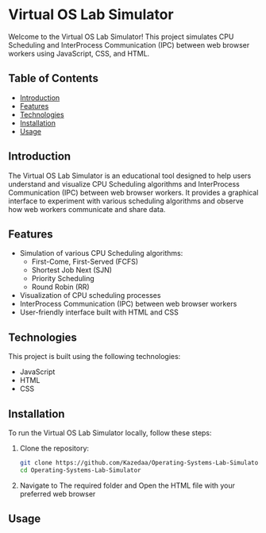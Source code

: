 # Virtual OS Lab Simulator

Welcome to the Virtual OS Lab Simulator! This project simulates CPU Scheduling and InterProcess Communication (IPC) between web browser workers using JavaScript, CSS, and HTML.

## Table of Contents

- [Introduction](#introduction)
- [Features](#features)
- [Technologies](#technologies)
- [Installation](#installation)
- [Usage](#usage)

## Introduction

The Virtual OS Lab Simulator is an educational tool designed to help users understand and visualize CPU Scheduling algorithms and InterProcess Communication (IPC) between web browser workers. It provides a graphical interface to experiment with various scheduling algorithms and observe how web workers communicate and share data.

## Features

- Simulation of various CPU Scheduling algorithms:
  - First-Come, First-Served (FCFS)
  - Shortest Job Next (SJN)
  - Priority Scheduling
  - Round Robin (RR)
- Visualization of CPU scheduling processes
- InterProcess Communication (IPC) between web browser workers
- User-friendly interface built with HTML and CSS

## Technologies

This project is built using the following technologies:

- JavaScript
- HTML
- CSS

## Installation

To run the Virtual OS Lab Simulator locally, follow these steps:

1. Clone the repository:
   ```bash
   git clone https://github.com/Kazedaa/Operating-Systems-Lab-Simulator
   cd Operating-Systems-Lab-Simulator
   ```
2. Navigate to The required folder and Open the HTML file with your preferred web browser

## Usage
